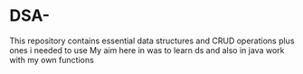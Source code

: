 # DSA-
This repository contains essential data structures and CRUD operations plus ones i needed to use 
My aim here in was to learn ds and also in java work with my own functions 

